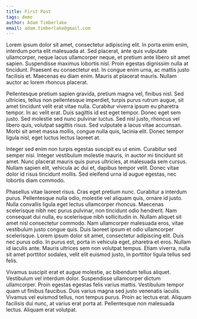 ```yaml
---
title: First Post
tags: demo
author: Adam Timberlake
email: adam.timberlake@gmail.com
---
```


Lorem ipsum dolor sit amet, consectetur adipiscing elit. In porta enim enim, interdum porta elit malesuada at. Sed placerat, ante quis vulputate ullamcorper, neque lacus ullamcorper neque, et pretium ante libero sit amet sapien. Suspendisse maximus lobortis nisl. Proin egestas dignissim nulla at tincidunt. Praesent eu consectetur est. In congue enim urna, ac mattis justo facilisis et. Maecenas eu diam enim. Mauris at placerat mauris. Nullam auctor ac lorem rhoncus placerat.

Pellentesque pretium sapien gravida, pretium magna vel, finibus nisl. Sed ultricies, tellus non pellentesque imperdiet, turpis purus rutrum augue, sit amet tincidunt velit erat vitae nulla. Curabitur viverra ipsum eu pharetra tempor. In ac velit erat. Duis sagittis id est eget tempor. Donec eget sem justo. Sed molestie sed nunc pulvinar luctus. Sed nisl justo, rhoncus vel libero quis, volutpat sagittis risus. Sed vulputate a lacus vitae accumsan. Morbi sit amet massa mollis, congue nulla quis, lacinia elit. Donec tempor ligula nisl, eget luctus lectus laoreet at.

Integer sed enim non turpis egestas suscipit eu ut enim. Curabitur sed semper nisi. Integer vestibulum molestie mauris, in auctor mi tincidunt sit amet. Nunc placerat mauris quis purus ultricies, at malesuada sem cursus. Nullam sapien elit, vehicula ac dui et, dapibus tempor velit. Donec vitae dolor id risus tincidunt mollis. Sed eleifend urna id augue egestas, nec lobortis diam commodo.

Phasellus vitae laoreet risus. Cras eget pretium nunc. Curabitur a interdum purus. Pellentesque nulla odio, molestie vel aliquam quis, ornare id justo. Nulla convallis ligula eget lectus ullamcorper rhoncus. Maecenas scelerisque nibh nec purus pulvinar, non tincidunt odio hendrerit. Nam consequat dui nulla, eu scelerisque nibh sollicitudin in. Nullam aliquet sit amet nisl consectetur commodo. Nam ullamcorper malesuada eros, vitae vestibulum justo congue quis. Duis laoreet ipsum et odio ullamcorper scelerisque. Lorem ipsum dolor sit amet, consectetur adipiscing elit. Duis nec purus odio. In purus est, porta in vehicula eget, pharetra et eros. Nullam id iaculis ante. Mauris ultrices sem non volutpat tempus. Etiam viverra, nulla sit amet porttitor sodales, velit elit euismod justo, in porttitor ligula tellus sed felis.

Vivamus suscipit erat et augue molestie, ac bibendum tellus aliquet. Vestibulum vel interdum dolor. Suspendisse ullamcorper dictum ullamcorper. Proin egestas egestas felis varius mattis. Vestibulum tempor quam ut finibus faucibus. Duis varius magna sed justo venenatis iaculis. Vivamus vel euismod tellus, non tempus purus. Proin ac lectus erat. Aliquam facilisis dui nunc, at varius erat porta at. Pellentesque non malesuada lectus. Aliquam erat volutpat.
